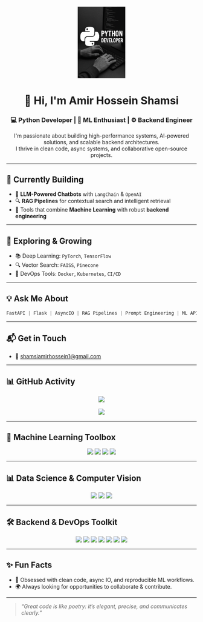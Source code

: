 
<p align="center">
  <img src="amir.png" alt="Python Developer Banner" width="25%" />
</p>

<h1 align="center">👋 Hi, I'm Amir Hossein Shamsi</h1>
<h3 align="center">💻 Python Developer | 🧠 ML Enthusiast | ⚙️ Backend Engineer</h3>

<p align="center">
  I'm passionate about building high-performance systems, AI-powered solutions, and scalable backend architectures.<br />
  I thrive in clean code, async systems, and collaborative open-source projects.
</p>

---

## 🚧 Currently Building

- 🤖 **LLM-Powered Chatbots** with `LangChain` & `OpenAI`
- 🔍 **RAG Pipelines** for contextual search and intelligent retrieval
- 🔧 Tools that combine **Machine Learning** with robust **backend engineering**

---

## 🌱 Exploring & Growing

- 📚 Deep Learning: `PyTorch`, `TensorFlow`
- 🔍 Vector Search: `FAISS`, `Pinecone`
- 🐳 DevOps Tools: `Docker`, `Kubernetes`, `CI/CD`

---

## 💡 Ask Me About

```python
FastAPI | Flask | AsyncIO | RAG Pipelines | Prompt Engineering | ML APIs | Postgres & Redis
````

---

## 📬 Get in Touch

* 📧 [shamsiamirhossein1@gmail.com](mailto:shamsiamirhossein1@gmail.com)


---

## 📊 GitHub Activity

<p align="center">
  <img src="https://github-readme-stats.vercel.app/api?username=Amir-Hossein-shamsi&show_icons=true&theme=tokyonight&hide_border=true" />
</p>

<p align="center">
  <img src="https://github-readme-stats.vercel.app/api/top-langs/?username=Amir-Hossein-shamsi&layout=compact&theme=tokyonight&hide_border=true" />
</p>

---

## 🧠 Machine Learning Toolbox

<p align="center">
  <img src="https://img.shields.io/badge/Python-3776AB?style=flat-square&logo=python&logoColor=white" />
  <img src="https://img.shields.io/badge/PyTorch-EE4C2C?style=flat-square&logo=pytorch&logoColor=white" />
  <img src="https://img.shields.io/badge/TensorFlow-FF6F00?style=flat-square&logo=tensorflow&logoColor=white" />
  <img src="https://img.shields.io/badge/Scikit--Learn-F7931E?style=flat-square&logo=scikit-learn&logoColor=white" />
</p>

---

## 📊 Data Science & Computer Vision

<p align="center">
  <img src="https://img.shields.io/badge/Pandas-150458?style=flat-square&logo=pandas&logoColor=white" />
  <img src="https://img.shields.io/badge/NumPy-013243?style=flat-square&logo=numpy&logoColor=white" />
  <img src="https://img.shields.io/badge/OpenCV-5C3EE8?style=flat-square&logo=opencv&logoColor=white" />
</p>

---

## 🛠️ Backend & DevOps Toolkit

<p align="center">
  <img src="https://img.shields.io/badge/FastAPI-009688?style=flat-square&logo=fastapi&logoColor=white" />
  <img src="https://img.shields.io/badge/Django-092E20?style=flat-square&logo=django&logoColor=white" />
  <img src="https://img.shields.io/badge/Docker-2496ED?style=flat-square&logo=docker&logoColor=white" />
  <img src="https://img.shields.io/badge/Kubernetes-326CE5?style=flat-square&logo=kubernetes&logoColor=white" />
  <img src="https://img.shields.io/badge/PostgreSQL-316192?style=flat-square&logo=postgresql&logoColor=white" />
  <img src="https://img.shields.io/badge/Redis-DC382D?style=flat-square&logo=redis&logoColor=white" />
  <img src="https://img.shields.io/badge/Elasticsearch-005571?style=flat-square&logo=elasticsearch&logoColor=white" />

</p>

---

## ✨ Fun Facts
* 🔁 Obsessed with clean code, async IO, and reproducible ML workflows.
* 🌍 Always looking for opportunities to collaborate & contribute.

---

> *“Great code is like poetry: it’s elegant, precise, and communicates clearly.”*

